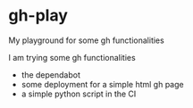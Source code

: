 # gh-play
My playground for some gh functionalities


I am trying some gh functionalities

- the dependabot
- some deployment for a simple html gh page
- a simple python script in the CI
